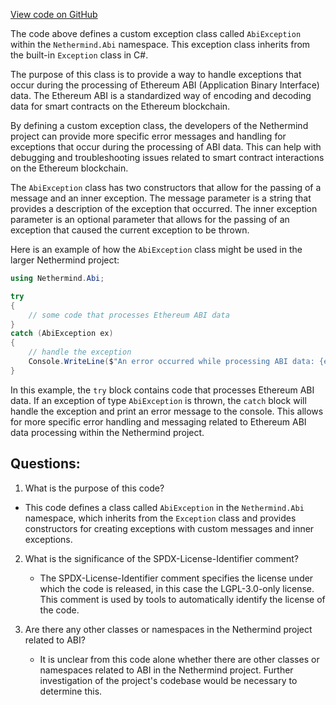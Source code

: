 [View code on GitHub](https://github.com/NethermindEth/nethermind/src/Nethermind/Nethermind.Abi/AbiException.cs)

The code above defines a custom exception class called `AbiException` within the `Nethermind.Abi` namespace. This exception class inherits from the built-in `Exception` class in C#. 

The purpose of this class is to provide a way to handle exceptions that occur during the processing of Ethereum ABI (Application Binary Interface) data. The Ethereum ABI is a standardized way of encoding and decoding data for smart contracts on the Ethereum blockchain. 

By defining a custom exception class, the developers of the Nethermind project can provide more specific error messages and handling for exceptions that occur during the processing of ABI data. This can help with debugging and troubleshooting issues related to smart contract interactions on the Ethereum blockchain. 

The `AbiException` class has two constructors that allow for the passing of a message and an inner exception. The message parameter is a string that provides a description of the exception that occurred. The inner exception parameter is an optional parameter that allows for the passing of an exception that caused the current exception to be thrown. 

Here is an example of how the `AbiException` class might be used in the larger Nethermind project:

```csharp
using Nethermind.Abi;

try
{
    // some code that processes Ethereum ABI data
}
catch (AbiException ex)
{
    // handle the exception
    Console.WriteLine($"An error occurred while processing ABI data: {ex.Message}");
}
```

In this example, the `try` block contains code that processes Ethereum ABI data. If an exception of type `AbiException` is thrown, the `catch` block will handle the exception and print an error message to the console. This allows for more specific error handling and messaging related to Ethereum ABI data processing within the Nethermind project.
## Questions: 
 1. What is the purpose of this code?
   - This code defines a class called `AbiException` in the `Nethermind.Abi` namespace, which inherits from the `Exception` class and provides constructors for creating exceptions with custom messages and inner exceptions.

2. What is the significance of the SPDX-License-Identifier comment?
   - The SPDX-License-Identifier comment specifies the license under which the code is released, in this case the LGPL-3.0-only license. This comment is used by tools to automatically identify the license of the code.

3. Are there any other classes or namespaces in the Nethermind project related to ABI?
   - It is unclear from this code alone whether there are other classes or namespaces related to ABI in the Nethermind project. Further investigation of the project's codebase would be necessary to determine this.
